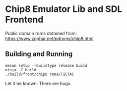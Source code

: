 # Chip8 Emulator Lib and SDL Frontend

Public domain roms obtained from:
https://www.zophar.net/pdroms/chip8.html

## Building and Running

```
meson setup --buildtype release build
ninja -C build
./build/front/chip8 roms/TICTAC
```

Let it be known: There are bugs.
